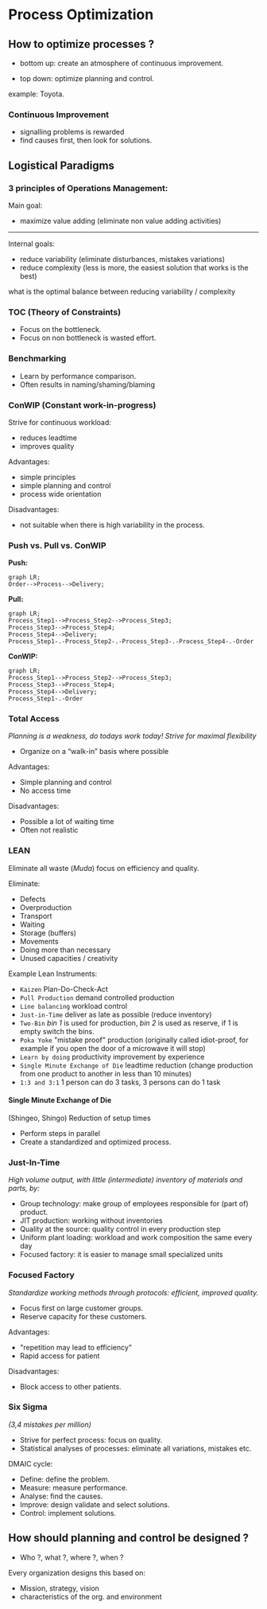 # Process Optimization

## How to optimize processes ?

- bottom up:
create an atmosphere of continuous improvement.

- top down:
optimize planning and control.

example: Toyota.

### Continuous Improvement
- signalling problems is rewarded
- find causes first, then look for solutions.

## Logistical Paradigms

### 3 principles of Operations Management:

Main goal:
+ maximize value adding (eliminate non value adding activities)

---

Internal goals:
+ reduce variability (eliminate disturbances, mistakes variations)
+ reduce complexity (less is more, the easiest solution that works is the best)

what is the optimal balance between reducing variability / complexity

### TOC (Theory of Constraints)

+ Focus on the bottleneck.
+ Focus on non bottleneck is wasted effort.

### Benchmarking

+ Learn by performance comparison.
+ Often results in naming/shaming/blaming

### ConWIP (Constant work-in-progress)

Strive for continuous workload:
- reduces leadtime
- improves quality

Advantages:
+ simple principles
+ simple planning and control
+ process wide orientation

Disadvantages:
+ not suitable when there is high variability
in the process.

### Push vs. Pull vs. ConWIP

**Push:**
```mermaid
graph LR;
Order-->Process-->Delivery;
```

**Pull:**
```mermaid
graph LR;
Process_Step1-->Process_Step2-->Process_Step3;
Process_Step3-->Process_Step4;
Process_Step4-->Delivery;
Process_Step1-.-Process_Step2-.-Process_Step3-.-Process_Step4-.-Order
```

**ConWIP:**
```mermaid
graph LR;
Process_Step1-->Process_Step2-->Process_Step3;
Process_Step3-->Process_Step4;
Process_Step4-->Delivery;
Process_Step1-.-Order
```

### Total Access
*Planning is a weakness, do todays work today! Strive for
maximal flexibility*
+ Organize on a “walk-in” basis where possible

Advantages:
+ Simple planning and control
+ No access time

Disadvantages:
+ Possible a lot of waiting time
+ Often not realistic

### LEAN
Eliminate all waste (*Muda*)
focus on efficiency and quality.

Eliminate:
+ Defects
+ Overproduction
+ Transport
+ Waiting
+ Storage (buffers)
+ Movements
+ Doing more than necessary
+ Unused capacities / creativity

Example Lean Instruments:
+ `Kaizen` Plan-Do-Check-Act
+ `Pull Production` demand controlled production
+ `Line balancing` workload control
+ `Just-in-Time` deliver as late as possible (reduce inventory)
+ `Two-Bin` *bin 1* is used for production, *bin 2* is used as reserve, if 1 is empty switch the bins.
+ `Poka Yoke` "mistake proof" production (originally called idiot-proof, for example if you open the door of a microwave it will stop)
+ `Learn by doing` productivity improvement by experience
+ `Single Minute Exchange of Die` leadtime reduction (change production from one product to another in less than 10 minutes)
+ `1:3 and 3:1` 1 person can do 3 tasks, 3 persons can do 1 task

#### Single Minute Exchange of Die
(Shingeo, Shingo) Reduction of setup times
+ Perform steps in parallel
+ Create a standardized and optimized process.

### Just-In-Time
*High volume output, with little (intermediate) inventory of
materials and parts, by:*
+ Group technology: make group of employees responsible for (part of) product.
+ JIT production: working without inventories
+ Quality at the source: quality control in every production step
+ Uniform plant loading: workload and work composition the same every day
+ Focused factory: it is easier to manage small specialized units

### Focused Factory
*Standardize working methods through protocols:
efficient, improved quality.*

+ Focus first on large customer groups.
+ Reserve capacity for these customers.

Advantages:
+ "repetition may lead to efficiency"
+ Rapid access for patient

Disadvantages:
+ Block access to other patients.

### Six Sigma
*(3,4 mistakes per million)*
+ Strive for perfect process: focus on quality.
+ Statistical analyses of processes:
eliminate all variations, mistakes etc.

DMAIC cycle:
+ Define: define the problem.
+ Measure: measure performance.
+ Analyse: find the causes.
+ Improve: design validate and select solutions.
+ Control: implement solutions.

## How should planning and control be designed ?

+ Who ?, what ?, where ?, when ?

Every organization designs this based on:

+ Mission, strategy, vision
+ characteristics of the org. and environment